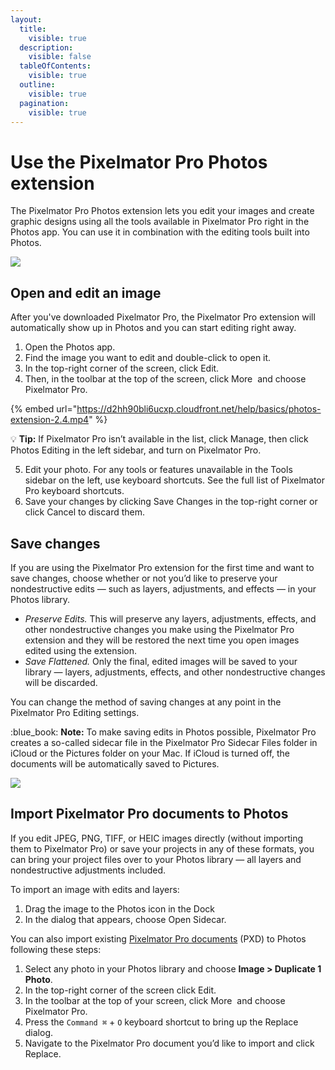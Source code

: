 ```yaml
---
layout:
  title:
    visible: true
  description:
    visible: false
  tableOfContents:
    visible: true
  outline:
    visible: true
  pagination:
    visible: true
---
```


# Use the Pixelmator Pro Photos extension

The Pixelmator Pro Photos extension lets you edit your images and create graphic designs using all the tools available in Pixelmator Pro right in the Photos app. You can use it in combination with the editing tools built into Photos.

![](https://help.pixelmator.com/pixelmator-pro/3.5/assets/English/1652094176000.jpeg)

## Open and edit an image

After you've downloaded Pixelmator Pro, the Pixelmator Pro extension will automatically show up in Photos and you can start editing right away.

1. Open the Photos app.
2. Find the image you want to edit and double-click to open it.
3. In the top-right corner of the screen, click Edit.
4. Then, in the toolbar at the top of the screen, click More <img src="https://help.pixelmator.com/pixelmator-pro/3.5/assets/English/1603810631000.png" alt="" data-size="line"> and choose Pixelmator Pro.

{% embed url="https://d2hh90bli6ucxp.cloudfront.net/help/basics/photos-extension-2.4.mp4" %}

:bulb: **Tip:** If Pixelmator Pro isn’t available in the list, click Manage, then click Photos Editing in the left sidebar, and turn on Pixelmator Pro.

5. Edit your photo. For any tools or features unavailable in the Tools sidebar on the left, use keyboard shortcuts. See the full list of Pixelmator Pro keyboard shortcuts.
6. Save your changes by clicking Save Changes in the top-right corner or click Cancel to discard them.

## Save changes

If you are using the Pixelmator Pro extension for the first time and want to save changes, choose whether or not you’d like to preserve your nondestructive edits — such as layers, adjustments, and effects — in your Photos library.

* _Preserve Edits._ This will preserve any layers, adjustments, effects, and other nondestructive changes you make using the Pixelmator Pro extension and they will be restored the next time you open images edited using the extension.
* _Save Flattened._ Only the final, edited images will be saved to your library — layers, adjustments, effects, and other nondestructive changes will be discarded.

You can change the method of saving changes at any point in the Pixelmator Pro Editing settings.

:blue\_book: **Note:** To make saving edits in Photos possible, Pixelmator Pro creates a so-called sidecar file in the Pixelmator Pro Sidecar Files folder in iCloud or the Pictures folder on your Mac. If iCloud is turned off, the documents will be automatically saved to Pictures.

![](https://help.pixelmator.com/pixelmator-pro/3.5/assets/English/1651849183000.jpeg)

## Import Pixelmator Pro documents to Photos

If you edit JPEG, PNG, TIFF, or HEIC images directly (without importing them to Pixelmator Pro) or save your projects in any of these formats, you can bring your project files over to your Photos library — all layers and nondestructive adjustments included.

To import an image with edits and layers:

1. Drag the image to the Photos icon in the Dock
2. In the dialog that appears, choose Open Sidecar.

You can also import existing [Pixelmator Pro documents](../create-open-and-save-images/about-the-pixelmator-pro-file-format.md) (PXD) to Photos following these steps:

1. Select any photo in your Photos library and choose **Image > Duplicate 1 Photo**.
2. In the top-right corner of the screen click Edit.
3. In the toolbar at the top of your screen, click More <img src="https://help.pixelmator.com/pixelmator-pro/3.5/assets/English/1603810631000.png" alt="" data-size="line"> and choose Pixelmator Pro.
4. Press the `Command ⌘` + `O` keyboard shortcut to bring up the Replace dialog.
5. Navigate to the Pixelmator Pro document you’d like to import and click Replace.
